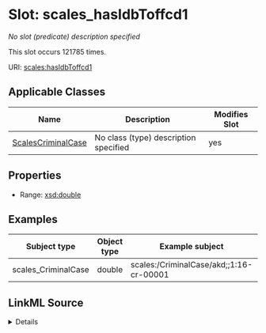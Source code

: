 

# Slot: scales_hasIdbToffcd1


_No slot (predicate) description specified_






This slot occurs 121785 times.


URI: [scales:hasIdbToffcd1](http://schemas.scales-okn.org/rdf/scales#hasIdbToffcd1)



<!-- no inheritance hierarchy -->





## Applicable Classes

| Name | Description | Modifies Slot |
| --- | --- | --- |
| [ScalesCriminalCase](../classes/ScalesCriminalCase.md) | No class (type) description specified |  yes  |







## Properties

* Range: [xsd:double](http://www.w3.org/2001/XMLSchema#double)






## Examples

| Subject type | Object type | Example subject | Example object | Occurrences |
| --- | --- | --- | --- | --- |
| scales_CriminalCase | double | scales:/CriminalCase/akd;;1:16-cr-00001 | 4530.0 | 121785 |




## LinkML Source

<details>

```yaml
name: scales_hasIdbToffcd1
annotations:
  count:
    tag: count
    value: 121785
description: No slot (predicate) description specified
examples:
- object:
    example_object: '4530.0'
    example_object_type: double
    example_predicate: scales:hasIdbToffcd1
    example_subject: scales:/CriminalCase/akd;;1:16-cr-00001
    example_subject_type: scales_CriminalCase
from_schema: scales-kg
rank: 1000
slot_uri: scales:hasIdbToffcd1
alias: scales_hasIdbToffcd1
domain_of:
- scales_CriminalCase
range: double

```
</details>